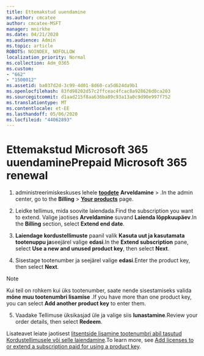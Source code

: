 ```yaml
---
title: Ettemakstud uuendamine
ms.author: cmcatee
author: cmcatee-MSFT
manager: mnirkhe
ms.date: 04/21/2020
ms.audience: Admin
ms.topic: article
ROBOTS: NOINDEX, NOFOLLOW
localization_priority: Normal
ms.collection: Adm_O365
ms.custom:
- "662"
- "1500012"
ms.assetid: ba037d2d-3c99-4d01-8d60-ca5d624da9b1
ms.openlocfilehash: 83fd98202d57c2ffceac4fcac8a928626d0ca203
ms.sourcegitcommit: d1aad215f8aa636ba89c93a13a0c9d90e997f752
ms.translationtype: MT
ms.contentlocale: et-EE
ms.lasthandoff: 05/06/2020
ms.locfileid: "44062893"
---
```

# <a name="prepaid-microsoft-365-renewal"></a><span data-ttu-id="3c278-102">Ettemakstud Microsoft 365 uuendamine</span><span class="sxs-lookup"><span data-stu-id="3c278-102">Prepaid Microsoft 365 renewal</span></span>

1. <span data-ttu-id="3c278-103">administreerimiskeskuses lehele **[toodete](https://go.microsoft.com/fwlink/p/?linkid=842054)** **Arveldamine** \> .</span><span class="sxs-lookup"><span data-stu-id="3c278-103">In the admin center, go to the **Billing** \> **[Your products](https://go.microsoft.com/fwlink/p/?linkid=842054)** page.</span></span>

2. <span data-ttu-id="3c278-104">Leidke tellimus, mida soovite laiendada.</span><span class="sxs-lookup"><span data-stu-id="3c278-104">Find the subscription you want to extend.</span></span> <span data-ttu-id="3c278-105">Valige jaotises **Arveldamine** suvand **Laienda lõppkuupäev**.</span><span class="sxs-lookup"><span data-stu-id="3c278-105">In the **Billing** section, select **Extend end date**.</span></span>

3. <span data-ttu-id="3c278-106">**Laiendage kordustellimuste** paanil valik **Kasuta uut ja kasutamata tootenuppu ja**seejärel valige **edasi**.</span><span class="sxs-lookup"><span data-stu-id="3c278-106">In the **Extend subscription** pane, select **Use a new and unused product key**, then select **Next**.</span></span>

4. <span data-ttu-id="3c278-107">Sisestage tootenumber ja seejärel valige **edasi**.</span><span class="sxs-lookup"><span data-stu-id="3c278-107">Enter the product key, then select **Next**.</span></span>

> [!NOTE]
> <span data-ttu-id="3c278-108">Kui teil on rohkem kui üks tootenumber, saate nende sisestamiseks valida **mõne muu tootenumbri lisamise** .</span><span class="sxs-lookup"><span data-stu-id="3c278-108">If you have more than one product key, you can select **Add another product key** to enter them.</span></span>

5. <span data-ttu-id="3c278-109">Vaadake Tellimuse üksikasjad üle ja valige siis **lunastamine**.</span><span class="sxs-lookup"><span data-stu-id="3c278-109">Review your order details, then select **Redeem**.</span></span>

<span data-ttu-id="3c278-110">Lisateavet leiate jaotisest [litsentside lisamine tootenumbri abil tasutud Kordustellimusele või selle laiendamine](https://docs.microsoft.com/office365/admin/misc/add-licenses-using-product-key).</span><span class="sxs-lookup"><span data-stu-id="3c278-110">To learn more, see [Add licenses to or extend a subscription paid for using a product key](https://docs.microsoft.com/office365/admin/misc/add-licenses-using-product-key).</span></span>